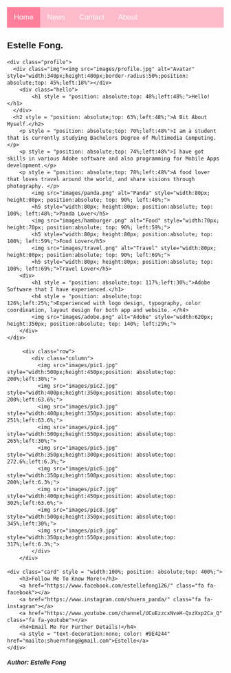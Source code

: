 <!DOCTYPE html>
<html>
<head>
<meta charset="UTF-8">
<meta name="viewport" content="width=device-width, initial-scale=1.0">
<link rel="stylesheet" href="https://cdnjs.cloudflare.com/ajax/libs/font-awesome/4.7.0/css/font-awesome.min.css">
<link href="style.css" rel="stylesheet" type="text/css"/>
<link rel="shortcut icon" href="images/panda.png" type="image/x-icon" />
<title>Estelle Fong</title>

<style>
body {
  margin: 0;
  font-family: Arial, Helvetica, sans-serif;
}

.topnav {
    width:100%;
  overflow: hidden;
  background-color: #FCBACB;
}

.topnav a {
  float: left;
  color: #fff;
  text-align: center;
  padding: 14px 16px;
  text-decoration: none;
  font-size: 17px;
}

.topnav a:hover {
  background-color: #F26B8A;
  color: black;
}

.topnav a.active {
  background-color: #FE7F9C;
  color: white;
}
</style>
</head>
<body>
    <div class="topnav">
      <a class="active" href="#home">Home</a>
      <a href="#news">News</a>
      <a href="#contact">Contact</a>
      <a href="#about">About</a>
    </div>
   <div class="header">
    <h2>Estelle Fong.</h2>
  </div>
    
    <div class="profile">
      <div class="img"><img src="images/profile.jpg" alt="Avatar" style="width:340px;height:400px;border-radius:50%;position: absolute;top: 45%;left:18%"></div>
        <div class="hello">
            <h1 style = "position: absolute;top: 48%;left:48%;">Hello!</h1>
      </div>
      <h2 style = "position: absolute;top: 63%;left:48%;">A Bit About Myself.</h2>
        <p style = "position: absolute;top: 70%;left:48%">I am a student that is currently studying Bachelors Degree of Multimedia Computing.</p>
        <p style = "position: absolute;top: 74%;left:48%">I have got skills in various Adobe software and also programming for Mobile Apps development.</p>
        <p style = "position: absolute;top: 78%;left:48%">A food lover that loves travel around the world, and share visions through photography. </p>
            <img src="images/panda.png" alt="Panda" style="width:80px; height:80px; position:absolute; top: 90%; left:48%;">
            <h5 style="width:80px; height:80px; position:absolute; top: 100%; left:48%;">Panda Lover</h5>
            <img src="images/hamburger.png" alt="Food" style="width:70px; height:70px; position:absolute; top: 90%; left:59%;">
            <h5 style="width:80px; height:80px; position:absolute; top: 100%; left:59%;">Food Lover</h5>
            <img src="images/travel.png" alt="Travel" style="width:80px; height:80px; position:absolute; top: 90%; left:69%;">
            <h5 style="width:80px; height:80px; position:absolute; top: 100%; left:69%;">Travel Lover</h5>
        <div>
            <h1 style = "position: absolute;top: 117%;left:30%;">Adobe Software that I have experienced.</h1>
            <h4 style = "position: absolute;top: 126%;left:25%;">Experienced with logo design, typography, color coordination, layout design for both app and website. </h4>
            <img src="images/adobe.png" alt="Adobe" style="width:620px; height:350px; position:absolute; top: 140%; left:29%;">
        </div>
    </div>
    
         <div class="row"> 
            <div class="column">
              <img src="images/pic1.jpg" style="width:500px;height:450px;position: absolute;top: 200%;left:30%;">
              <img src="images/pic2.jpg" style="width:400px;height:350px;position: absolute;top: 200%;left:63.6%;">
              <img src="images/pic3.jpg" style="width:400px;height:350px;position: absolute;top: 251%;left:63.6%;">
              <img src="images/pic4.jpg" style="width:500px;height:550px;position: absolute;top: 265%;left:30%;">
              <img src="images/pic5.jpg" style="width:350px;height:300px;position: absolute;top: 272.6%;left:6.3%;">
              <img src="images/pic6.jpg" style="width:350px;height:500px;position: absolute;top: 200%;left:6.3%;">
              <img src="images/pic7.jpg" style="width:400px;height:450px;position: absolute;top: 302%;left:63.6%;">
              <img src="images/pic8.jpg" style="width:500px;height:350px;position: absolute;top: 345%;left:30%;">
              <img src="images/pic9.jpg" style="width:350px;height:550px;position: absolute;top: 317%;left:6.3%;">
            </div>
        </div> 
    
    <div class="card" style = "width:100%; position: absolute;top: 400%;">
        <h3>Follow Me To Know More!</h3>
        <a href="https://www.facebook.com/estellefong126/" class="fa fa-facebook"></a>
        <a href="https://www.instagram.com/shuern_panda/" class="fa fa-instagram"></a>
        <a href="https://www.youtube.com/channel/UCuEzzcxNveH-QxzXxp2Ca_Q" class="fa fa-youtube"></a>
        <h4>Email Me For Further Details!</h4>
        <a style = "text-decoration:none; color: #9E4244" href="mailto:shuernfong@gmail.com">Estelle</a>
    </div>

  <div class="footer">
    <h5>Author: Estelle Fong</h5>
    </div>
</body>
</html>
